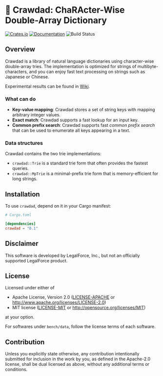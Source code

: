 # 🦞 Crawdad: ChaRActer-Wise Double-Array Dictionary

[![Crates.io](https://img.shields.io/crates/v/crawdad)](https://crates.io/crates/crawdad)
[![Documentation](https://docs.rs/crawdad/badge.svg)](https://docs.rs/crawdad)
![Build Status](https://github.com/daac-tools/crawdad/actions/workflows/rust.yml/badge.svg)

## Overview

Crawdad is a library of natural language dictionaries using character-wise double-array tries.
The implementation is optimized for strings of multibyte-characters,
and you can enjoy fast text processing on strings such as Japanese or Chinese.

Experimental results can be found in [Wiki](https://github.com/daac-tools/crawdad/wiki/Performance-Comparison).

### What can do

- **Key-value mapping**: Crawdad stores a set of string keys with mapping arbitrary integer values.
- **Exact match**: Crawdad supports a fast lookup for an input key.
- **Common prefix search**: Crawdad supports fast *common prefix search* that can be used to enumerate all keys appearing in a text.

### Data structures

Crawdad contains the two trie implementations:

- `crawdad::Trie` is a standard trie form that often provides the fastest queries.
- `crawdad::MpTrie` is a minimal-prefix trie form that is memory-efficient for long strings. 

## Installation

To use `crawdad`, depend on it in your Cargo manifest:

```toml
# Cargo.toml

[dependencies]
crawdad = "0.1"
```

## Disclaimer

This software is developed by LegalForce, Inc.,
but not an officially supported LegalForce product.

## License

Licensed under either of

 * Apache License, Version 2.0
   ([LICENSE-APACHE](LICENSE-APACHE) or http://www.apache.org/licenses/LICENSE-2.0)
 * MIT license
   ([LICENSE-MIT](LICENSE-MIT) or http://opensource.org/licenses/MIT)

at your option.

For softwares under `bench/data`, follow the license terms of each software.

## Contribution

Unless you explicitly state otherwise, any contribution intentionally submitted
for inclusion in the work by you, as defined in the Apache-2.0 license, shall be
dual licensed as above, without any additional terms or conditions.
